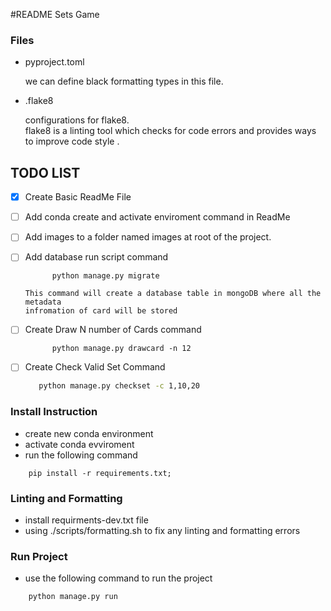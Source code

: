 
#README Sets Game 

### Files 

 - pyproject.toml 
    
     we can define black formatting types in this file. 
 - .flake8 
 
     configurations for flake8.  
     flake8 is a linting tool which checks for code errors and provides ways to 
     improve code style .
     
## TODO LIST 
  - [X] Create Basic ReadMe File
  - [ ] Add conda create and activate enviroment command in ReadMe
  - [ ] Add images to a folder named images at root of the project. 
  - [ ] Add database run script command
     ```
           python manage.py migrate  
     ```
        This command will create a database table in mongoDB where all the metadata 
        infromation of card will be stored
  - [ ] Create Draw N number of Cards command       
     ```
           python manage.py drawcard -n 12 
     ```
           
  - [ ] Create Check Valid Set Command 
     ```bash
        python manage.py checkset -c 1,10,20 
     ``` 
 

### Install Instruction 

- create new conda environment 
- activate conda evviroment 
- run the following command 
```
    pip install -r requirements.txt;
```
### Linting and Formatting 

- install requirments-dev.txt file 
- using ./scripts/formatting.sh to fix any linting and formatting errors


### Run Project 

- use the following command to run the project 

``` 
    python manage.py run 
```



